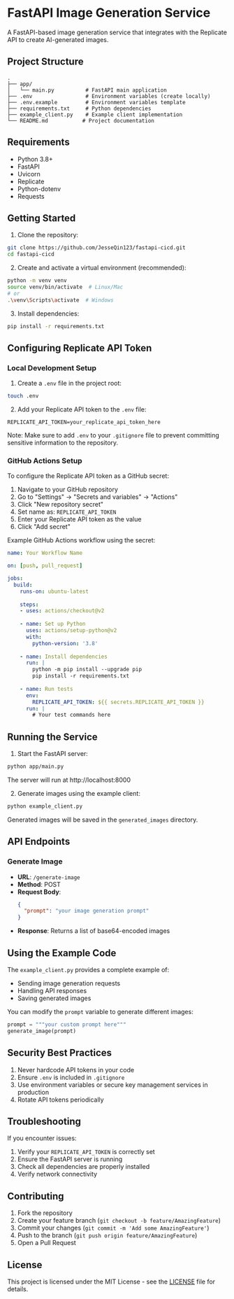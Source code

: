 # FastAPI Image Generation Service

A FastAPI-based image generation service that integrates with the Replicate API to create AI-generated images.

## Project Structure

```
.
├── app/
│   └── main.py          # FastAPI main application
├── .env                 # Environment variables (create locally)
├── .env.example         # Environment variables template
├── requirements.txt     # Python dependencies
├── example_client.py    # Example client implementation
└── README.md           # Project documentation
```

## Requirements

- Python 3.8+
- FastAPI
- Uvicorn
- Replicate
- Python-dotenv
- Requests

## Getting Started

1. Clone the repository:
```bash
git clone https://github.com/JesseQin123/fastapi-cicd.git
cd fastapi-cicd
```

2. Create and activate a virtual environment (recommended):
```bash
python -m venv venv
source venv/bin/activate  # Linux/Mac
# or
.\venv\Scripts\activate  # Windows
```

3. Install dependencies:
```bash
pip install -r requirements.txt
```

## Configuring Replicate API Token

### Local Development Setup

1. Create a `.env` file in the project root:
```bash
touch .env
```

2. Add your Replicate API token to the `.env` file:
```
REPLICATE_API_TOKEN=your_replicate_api_token_here
```

Note: Make sure to add `.env` to your `.gitignore` file to prevent committing sensitive information to the repository.

### GitHub Actions Setup

To configure the Replicate API token as a GitHub secret:

1. Navigate to your GitHub repository
2. Go to "Settings" -> "Secrets and variables" -> "Actions"
3. Click "New repository secret"
4. Set name as: `REPLICATE_API_TOKEN`
5. Enter your Replicate API token as the value
6. Click "Add secret"

Example GitHub Actions workflow using the secret:

```yaml
name: Your Workflow Name

on: [push, pull_request]

jobs:
  build:
    runs-on: ubuntu-latest
    
    steps:
    - uses: actions/checkout@v2
    
    - name: Set up Python
      uses: actions/setup-python@v2
      with:
        python-version: '3.8'
    
    - name: Install dependencies
      run: |
        python -m pip install --upgrade pip
        pip install -r requirements.txt
    
    - name: Run tests
      env:
        REPLICATE_API_TOKEN: ${{ secrets.REPLICATE_API_TOKEN }}
      run: |
        # Your test commands here
```

## Running the Service

1. Start the FastAPI server:
```bash
python app/main.py
```
The server will run at http://localhost:8000

2. Generate images using the example client:
```bash
python example_client.py
```

Generated images will be saved in the `generated_images` directory.

## API Endpoints

### Generate Image

- **URL**: `/generate-image`
- **Method**: POST
- **Request Body**:
  ```json
  {
    "prompt": "your image generation prompt"
  }
  ```
- **Response**: Returns a list of base64-encoded images

## Using the Example Code

The `example_client.py` provides a complete example of:
- Sending image generation requests
- Handling API responses
- Saving generated images

You can modify the `prompt` variable to generate different images:

```python
prompt = """your custom prompt here"""
generate_image(prompt)
```

## Security Best Practices

1. Never hardcode API tokens in your code
2. Ensure `.env` is included in `.gitignore`
3. Use environment variables or secure key management services in production
4. Rotate API tokens periodically

## Troubleshooting

If you encounter issues:
1. Verify your `REPLICATE_API_TOKEN` is correctly set
2. Ensure the FastAPI server is running
3. Check all dependencies are properly installed
4. Verify network connectivity

## Contributing

1. Fork the repository
2. Create your feature branch (`git checkout -b feature/AmazingFeature`)
3. Commit your changes (`git commit -m 'Add some AmazingFeature'`)
4. Push to the branch (`git push origin feature/AmazingFeature`)
5. Open a Pull Request

## License

This project is licensed under the MIT License - see the [LICENSE](LICENSE) file for details.
